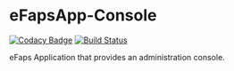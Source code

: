 # eFapsApp-Console

[![Codacy Badge](https://api.codacy.com/project/badge/Grade/c82ab68b019843899f9342cf9587aa02)](https://www.codacy.com/app/eFaps/eFapsApp-Console?utm_source=github.com&amp;utm_medium=referral&amp;utm_content=eFaps/eFapsApp-Console&amp;utm_campaign=Badge_Grade)
[![Build Status](https://travis-ci.org/eFaps/eFapsApp-Console.svg?branch=master)](https://travis-ci.org/eFaps/eFapsApp-Console)

eFaps Application that provides an administration console.
